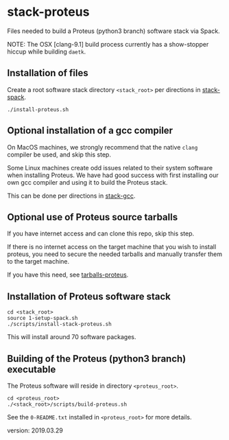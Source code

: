 stack-proteus
=============

Files needed to build a Proteus (python3 branch) software stack via Spack.

NOTE: The OSX [clang-9.1] build process currently has a show-stopper hiccup while building `daetk`. 

Installation of files
---------------------

Create a root software stack directory `<stack_root>` per directions in [stack-spack](https://github.com/burgreen/stack-spack).

```
./install-proteus.sh
```

Optional installation of a gcc compiler
---------------------------------------

On MacOS machines, we strongly recommend that the native `clang` compiler be used, and skip this step.

Some Linux machines create odd issues related to their system software when installing Proteus. We have had good success with first
installing our own gcc compiler and using it to build the Proteus stack.

This can be done per directions in [stack-gcc](https://github.com/burgreen/stack-gcc).

Optional use of Proteus source tarballs
----------------------------------------------------------

If you have internet access and can clone this repo, skip this step.

If there is no internet access on the target machine that you wish to install proteus, you need to secure the needed tarballs and manually transfer them to the target machine.

If you have this need, see [tarballs-proteus](https://github.com/burgreen/tarballs-proteus).

Installation of Proteus software stack
--------------------------------------

```
cd <stack_root>
source 1-setup-spack.sh
./scripts/install-stack-proteus.sh
```

This will install around 70 software packages.

Building of the Proteus (python3 branch) executable 
--------------------------------------

The Proteus software will reside in directory `<proteus_root>`.

```
cd <proteus_root>
./<stack_root>/scripts/build-proteus.sh
```

See the `0-README.txt` installed in `<proteus_root>` for more details.

version: 2019.03.29
